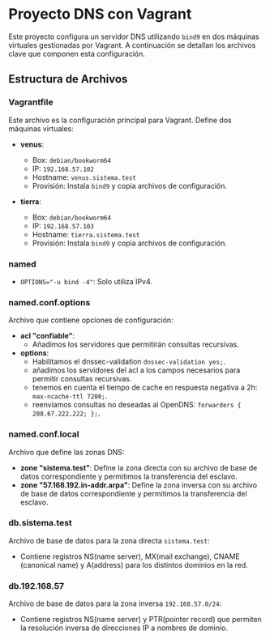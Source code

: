 # Proyecto DNS con Vagrant

Este proyecto configura un servidor DNS utilizando `bind9` en dos máquinas virtuales gestionadas por Vagrant.
A continuación se detallan los archivos clave que componen esta configuración.

## Estructura de Archivos

### Vagrantfile
Este archivo es la configuración principal para Vagrant. Define dos máquinas virtuales:

- **venus**:
  - Box: `debian/bookworm64`
  - IP: `192.168.57.102`
  - Hostname: `venus.sistema.test`
  - Provisión: Instala `bind9` y copia archivos de configuración.

- **tierra**:
  - Box: `debian/bookworm64`
  - IP: `192.168.57.103`
  - Hostname: `tierra.sistema.test`
  - Provisión: Instala `bind9` y copia archivos de configuración.

### named

- `OPTIONS="-u bind -4"`: Solo utiliza IPv4.

### named.conf.options
Archivo que contiene opciones de configuración:

- **acl "confiable"**:
    - Añadimos los servidores que permitirán consultas recursivas.
- **options**: 
    - Habilitamos el dnssec-validation `dnssec-validation yes;`.
    - añadimos los servidores del acl a los campos necesarios para permitir consultas recursivas. 
    - tenemos en cuenta el tiempo de cache en respuesta negativa a 2h: `max-ncache-ttl 7200;`.
    - reenviamos consultas no deseadas al OpenDNS: `forwarders { 208.67.222.222; };`.

### named.conf.local
Archivo que define las zonas DNS:

- **zone "sistema.test"**: Define la zona directa con su archivo de base de datos
                            correspondiente y permitimos la transferencia del esclavo.
- **zone "57.168.192.in-addr.arpa"**: Define la zona inversa con su archivo de base de datos
                            correspondiente y permitimos la transferencia del esclavo.

### db.sistema.test
Archivo de base de datos para la zona directa `sistema.test`:

- Contiene registros NS(name server), MX(mail exchange), CNAME (canonical name) 
y A(address) para los distintos dominios en la red.

### db.192.168.57
Archivo de base de datos para la zona inversa `192.168.57.0/24`:

- Contiene registros NS(name server) y PTR(pointer record) que permiten la resolución
inversa de direcciones IP a nombres de dominio.
